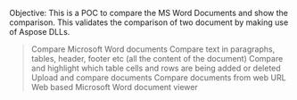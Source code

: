 Objective: This is a POC to compare the MS Word Documents and show the comparison. This validates the comparison of two document by making use of Aspose DLLs.

 > Compare Microsoft Word documents
 > Compare text in paragraphs, tables, header, footer etc (all the content of the document)
 > Compare and highlight which table cells and rows are being added or deleted
 > Upload and compare documents
 > Compare documents from web URL
 > Web based Microsoft Word document viewer
